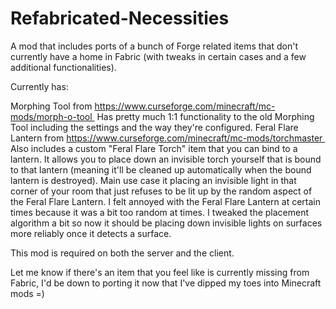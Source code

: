 # Refabricated-Necessities

A mod that includes ports of a bunch of Forge related items that don't currently have a home in Fabric (with tweaks in certain cases and a few additional functionalities).

Currently has:

Morphing Tool from https://www.curseforge.com/minecraft/mc-mods/morph-o-tool 
Has pretty much 1:1 functionality to the old Morphing Tool including the settings and the way they're configured.
Feral Flare Lantern from https://www.curseforge.com/minecraft/mc-mods/torchmaster 
Also includes a custom "Feral Flare Torch" item that you can bind to a lantern. It allows you to place down an invisible torch yourself that is bound to that lantern (meaning it'll be cleaned up automatically when the bound lantern is destroyed). Main use case it placing an invisible light in that corner of your room that just refuses to be lit up by the random aspect of the Feral Flare Lantern.
I felt annoyed with the Feral Flare Lantern at certain times because it was a bit too random at times. I tweaked the placement algorithm a bit so now it should be placing down invisible lights on surfaces more reliably once it detects a surface.

This mod is required on both the server and the client.



Let me know if there's an item that you feel like is currently missing from Fabric, I'd be down to porting it now that I've dipped my toes into Minecraft mods =)
